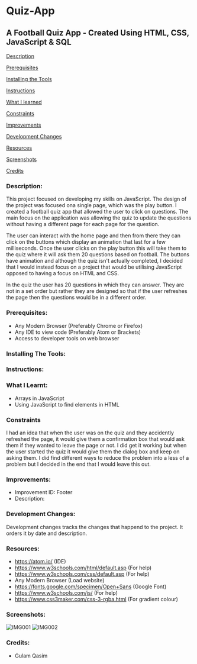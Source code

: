 # Quiz-App

## A Football Quiz App - Created Using HTML, CSS, JavaScript & SQL

[Description](#Description)  
<a name="Description"/>

[Prerequisites](#Prerequisites)  
<a name="Prerequisites"/>

[Installing the Tools](#Installing_the_Tools)  
<a name="Installing_the_Tools"/>

[Instructions](#Instructions)  
<a name="Instructions"/>

[What I learned](#What_I_Learnt)  
<a name="What_I_Learnt"/>

[Constraints](#Constraints)  
<a name="Constraints"/>

[Improvements](#Improvements)  
<a name="Improvements"/>

[Development Changes](#Development_Changes)  
<a name="Development_Changes"/>

[Resources](#Resources)  
<a name="Resources"/>

[Screenshots](#Screenshots)
<a name="Screenshots"/>

[Credits](#Credits)  
<a name="Credits"/>

### Description:

This project focused on developing my skills on JavaScript. The design of the project was focused ona single page, which was the play button. I created a football quiz app that allowed the user to click on questions. The main focus on the application was allowing the quiz to update the questions without having a different page for each page for the question.

The user can interact with the home page and then from there they can click on the buttons which display an animation that last for a few milliseconds. Once the user clicks on the play button this will take them to the quiz where it will ask them 20 questions based on football. The buttons have animation and although the quiz isn't actually completed, I decided that I would instead focus on a project that would be utilising JavaScript opposed to having a focus on HTML and CSS.

In the quiz the user has 20 questions in which they can answer. They are not in a set order but rather they are designed so that if the user refreshes the page then the questions would be in a different order.

### Prerequisites:
- Any Modern Browser (Preferably Chrome or Firefox)
- Any IDE to view code (Preferably Atom or Brackets)
- Access to developer tools on web browser

### Installing The Tools:

### Instructions:

### What I Learnt:
- Arrays in JavaScript
- Using JavaScript to find elements in HTML

### Constraints
I had an idea that when the user was on the quiz and they accidently refreshed the page, it would give them a confirmation box that would ask them if they wanted to leave the page or not. I did get it working but when the user started the quiz it would give them the dialog box and keep on asking them. I did find different ways to reduce the problem into a less of a problem but I decided in the end that I would leave this out.

### Improvements:
- Improvement ID: Footer
- Description: 

### Development Changes:
Development changes tracks the changes that happend to the project. It orders it by date and description.

### Resources:
- https://atom.io/ (IDE)
- https://www.w3schools.com/html/default.asp (For help)
- https://www.w3schools.com/css/default.asp (For help)
- Any Modern Browser (Load website)
- https://fonts.google.com/specimen/Open+Sans (Google Font)
- https://www.w3schools.com/js/ (For help)
- https://www.css3maker.com/css-3-rgba.html (For gradient colour)

### Screenshots:
![IMG001](https://user-images.githubusercontent.com/45819118/76122444-f4f7f480-5fed-11ea-95b4-fd43026ca01a.PNG)
![IMG002](https://user-images.githubusercontent.com/45819118/76122445-f5908b00-5fed-11ea-8fe3-d51ef53b52c2.PNG)

### Credits:
- Gulam Qasim
